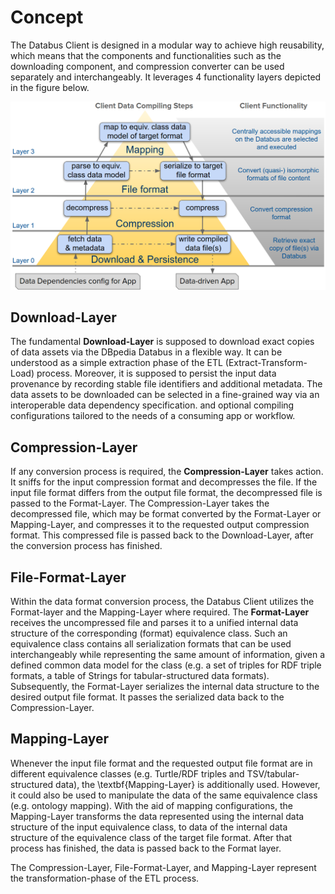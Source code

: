 # Concept

The Databus Client is designed in a modular way to achieve high reusability, which means that the components and functionalities such as the downloading component, and compression converter can be used separately and interchangeably. It leverages 4 functionality layers depicted in the figure below.

<img src="../img/concept.png" alt="Databus Client Concept"/>

## Download-Layer
The fundamental **Download-Layer** is supposed to download exact copies of data assets via the DBpedia Databus in a flexible way.
It can be understood as a simple extraction phase of the ETL (Extract-Transform-Load) process.
Moreover, it is supposed to persist the input data provenance by recording stable file identifiers and additional metadata.
The data assets to be downloaded can be selected in a fine-grained way via an interoperable data dependency specification. and optional compiling configurations tailored to the needs of a consuming app or workflow.

## Compression-Layer
If any conversion process is required, the **Compression-Layer** takes action. It sniffs for the input compression format and decompresses the file. If the input file format differs from the output file format, the decompressed file is passed to the Format-Layer.
The Compression-Layer takes the decompressed file, which may be format converted by the Format-Layer or Mapping-Layer, and compresses it to the requested output compression format. This compressed file is passed back to the Download-Layer, after the conversion process has finished.


## File-Format-Layer
Within the data format conversion process, the Databus Client utilizes the Format-layer and the Mapping-Layer where required.
The **Format-Layer** receives the uncompressed file and parses it to a unified internal data structure of the corresponding (format) equivalence class.
Such an equivalence class contains all serialization formats that can be used interchangeably while representing the same amount of information, given a defined common data model for the class (e.g. a set of triples for RDF triple formats, a table of Strings for tabular-structured data formats).
Subsequently, the Format-Layer serializes the internal data structure to the desired output file format.
It passes the serialized data back to the Compression-Layer.

## Mapping-Layer
Whenever the input file format and the requested output file format are in different equivalence classes (e.g. Turtle/RDF triples and TSV/tabular-structured data), the \textbf{Mapping-Layer} is additionally used.
However, it could also be used to manipulate the data of the same equivalence class (e.g. ontology mapping).
With the aid of mapping configurations, the Mapping-Layer transforms the data represented using the internal data structure of the input equivalence class, to data of the internal data structure of the equivalence class of the target file format.
After that process has finished, the data is passed back to the Format layer.

The Compression-Layer, File-Format-Layer, and Mapping-Layer represent the transformation-phase of the ETL process.